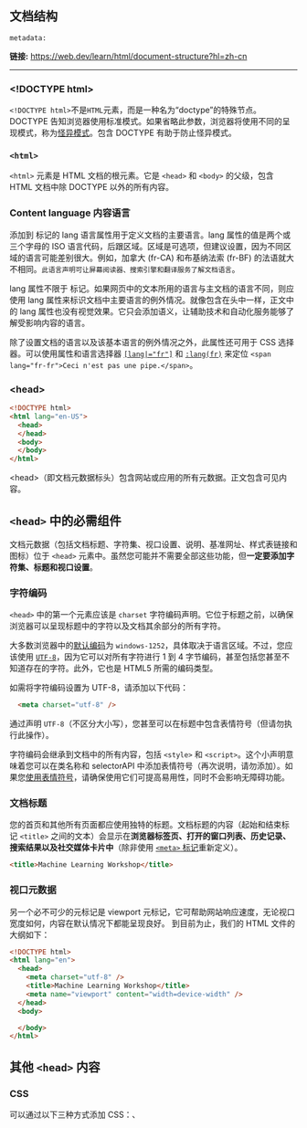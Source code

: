 ## 文档结构

`metadata:`

**链接:** https://web.dev/learn/html/document-structure?hl=zh-cn

---

### \<!DOCTYPE html>

`<!DOCTYPE html>`不是`HTML`元素，而是一种名为“doctype”的特殊节点。DOCTYPE 告知浏览器使用标准模式。如果省略此参数，浏览器将使用不同的呈现模式，称为[怪异模式](https://developer.mozilla.org/docs/Web/HTML/Quirks_Mode_and_Standards_Mode)。包含 DOCTYPE 有助于防止怪异模式。


### `<html>`
`<html>` 元素是 HTML 文档的根元素。它是 `<head>` 和 `<body>` 的父级，包含 HTML 文档中除 DOCTYPE 以外的所有内容。

### Content language 内容语言

添加到 <html> 标记的 lang 语言属性用于定义文档的主要语言。lang 属性的值是两个或三个字母的 ISO 语言代码，后跟区域。区域是可选项，但建议设置，因为不同区域的语言可能差别很大。例如，加拿大 (fr-CA) 和布基纳法索 (fr-BF) 的法语就大不相同。`此语言声明可让屏幕阅读器、搜索引擎和翻译服务了解文档语言`。

lang 属性不限于 <html> 标记。如果网页中的文本所用的语言与主文档的语言不同，则应使用 lang 属性来标识文档中主要语言的例外情况。就像包含在头中一样，正文中的 lang 属性也没有视觉效果。它只会添加语义，让辅助技术和自动化服务能够了解受影响内容的语言。

除了设置文档的语言以及该基本语言的例外情况之外，此属性还可用于 CSS 选择器。可以使用属性和语言选择器 [`[lang|="fr"]`](https://developer.mozilla.org/docs/Web/CSS/Attribute_selectors#attrvalue_3) 和 [`:lang(fr)`](https://developer.mozilla.org/docs/Web/CSS/:lang) 来定位 `<span lang="fr-fr">Ceci n'est pas une pipe.</span>`。

### \<head>
```html
<!DOCTYPE html>
<html lang="en-US">
  <head>
  </head>
  <body>
  </body>
</html>
```

\<head>（即文档元数据标头）包含网站或应用的所有元数据。正文包含可见内容。

## `<head>` 中的必需组件

文档元数据（包括文档标题、字符集、视口设置、说明、基准网址、样式表链接和图标）位于 `<head>` 元素中。虽然您可能并不需要全部这些功能，但**一定要添加字符集、标题和视口设置**。

### 字符编码

`<head>` 中的第一个元素应该是 `charset` 字符编码声明。它位于标题之前，以确保浏览器可以呈现标题中的字符以及文档其余部分的所有字符。

大多数浏览器中的[默认编码](https://html.spec.whatwg.org/multipage/parsing.html#documentEncoding)为 `windows-1252`，具体取决于语言区域。不过，您应该使用 [`UTF-8`](https://developer.mozilla.org/docs/Glossary/UTF-8)，因为它可以对所有字符进行 1 到 4 字节编码，甚至包括您甚至不知道存在的字符。此外，它也是 HTML5 所需的编码类型。

如需将字符编码设置为 UTF-8，请添加以下代码：
```html
  <meta charset="utf-8" />
```

通过声明 `UTF-8`（不区分大小写），您甚至可以在标题中包含表情符号（但请勿执行此操作）。

字符编码会继承到文档中的所有内容，包括 `<style>` 和 `<script>`。这个小声明意味着您可以在类名称和 selectorAPI 中添加表情符号（再次说明，请勿添加）。如果您[使用表情符号](https://readabilityguidelines.co.uk/images/emojis/)，请确保使用它们可提高易用性，同时不会影响无障碍功能。

### 文档标题

您的首页和其他所有页面都应使用独特的标题。文档标题的内容（起始和结束标记 `<title>` 之间的文本）会显示在**浏览器标签页、打开的窗口列表、历史记录、搜索结果以及社交媒体卡片中**（除非使用 [`<meta>` 标记](https://web.dev/learn/html/metadata?hl=zh-cn)重新定义）。

```html
<title>Machine Learning Workshop</title>
```

### 视口元数据
另一个必不可少的元标记是 viewport 元标记，它可帮助网站响应速度，无论视口宽度如何，内容在默认情况下都能呈现良好。
到目前为止，我们的 HTML 文件的大纲如下：
```html
<!DOCTYPE html>
<html lang="en">
  <head>
    <meta charset="utf-8" />
    <title>Machine Learning Workshop</title>
    <meta name="viewport" content="width=device-width" />
  </head>
  <body>

  </body>
</html>
```

## 其他 `<head>` 内容

### CSS

可以通过以下三种方式添加 CSS：<link>、<style> 和 style 属性。

`<link>` 标记是添加样式表的首选方法。关联一个或几个外部样式表对开发者体验和网站性能都有好处：您可以在一个位置维护 CSS，而不是将其分散到所有地方，并且浏览器可以缓存外部文件，这意味着您无需在每次进行网页导航时都重新下载。

语法为 `<link rel="stylesheet" href="styles.css">`，其中 styles.css 是您的样式表的网址。您经常会看到 type="text/css"。不需要！如果您要添加使用 CSS 以外的其他语言编写的样式，则需要 type，但由于没有任何其他类型的属性，因此不需要此属性。rel 属性定义了关系：在本例中为 stylesheet。如果省略此值，系统不会关联您的 CSS。

很快就会发现其他一些 rel 值，不过我们先来讨论添加 CSS 的其他方式。

### \<link> 元素的其他用途

link 元素用于在 HTML 文档与外部资源之间创建关系。部分资源可供下载，其他资源仅供参考。关系类型由 `rel` 属性的值定义。目前，[`rel` 属性有 25 个可用值](https://html.spec.whatwg.org/multipage/links.html#linkTypes)，这些值可与 `<link>`、`<a>` 和 `<area>` 或 `<form>` 一起使用，但有几个值可与所有值一起使用。

#### 网站图标

结合使用 `<link>` 标记和 `rel="icon"` 属性/值对，以标识要用于文档的网站图标。网站图标是显示在浏览器标签页上的非常小的图标，一般位于文档标题的左侧。当您打开的标签页数量过多时，标签页会缩小，且标题可能会完全消失，但图标始终可见。大多数网站图标都是公司或应用的徽标。

如果您没有声明网站图标，浏览器会在顶级目录（网站的根文件夹）中查找名为 `favicon.ico` 的文件。借助 `<link>`，您可以使用不同的文件名和位置：

```html
<link rel="icon" sizes="16x16 32x32 48x48" type="image/png" href="/images/mlwicon.png" />
```

上述代码指出“在适合使用 16px、32px 或 48px 的情况下，使用 `mlwicon.png` 作为图标”。尺寸属性接受可缩放图标的 `any` 值或以空格分隔的方形 `widthXheight` 值列表；如果宽度值和高度值在相应几何图形序列中是 16、32、48 或更大的值，则系统会省略像素单位，且 X 不区分大小写。

```html
    <link rel="apple-touch-icon" sizes="180x180" href="/images/mlwicon.png" /><link rel="mask-icon" href="/images/mlwicon.svg" color="#226DAA" />
```

Safari 浏览器有两种特殊的非标准图标：`apple-touch-icon` 用于 iOS 设备，`mask-icon` 用于 macOS 上的固定标签页。仅当用户将网站添加到主屏幕时，系统才会应用 `apple-touch-icon`：您可以为不同的设备指定多个具有不同 `sizes` 的图标。仅当用户在桌面版 Safari 中固定标签页时才会使用 `mask-icon`：图标本身应该是单色 SVG，并且 `color` 属性会使用所需的颜色填充图标。

### 脚本

```html
<script>
  document.getElementById('switch').addEventListener('click', function() {
    document.body.classList.toggle('black');
  });
</script>
```
我们会在 `<body>` 的底部添加 `<script>`，而不是在 `<head>` 中添加。因为我们不是基于 [DOMContentLoad 事件](https://developer.mozilla.org/docs/Web/API/Document/DOMContentLoaded_event)。主要原因在于，JavaScript 不仅[阻止呈现](https://developer.chrome.com/docs/lighthouse/performance/render-blocking-resources/?hl=zh-cn)，而且会在下载脚本时停止下载所有素材资源，并在 JavaScript 执行完毕后继续下载其他素材资源。因此，您经常会在文档末尾（而不是标头）发现 JavaScript 请求。



有两个属性可以减少 JavaScript 下载和执行时出现的阻塞性：`defer` 和 `async`。使用 `defer` 时，系统不会在下载期间阻止 HTML 呈现，并且 JavaScript 仅在文档呈现完毕后才执行。使用 `async` 时，下载期间也不会阻止呈现，但一旦脚本下载完成后，呈现会在执行 JavaScript 时暂停。

![20231106190348](https://blog-1318409910.cos.ap-beijing.myqcloud.com/blog/20231106190348.png)

